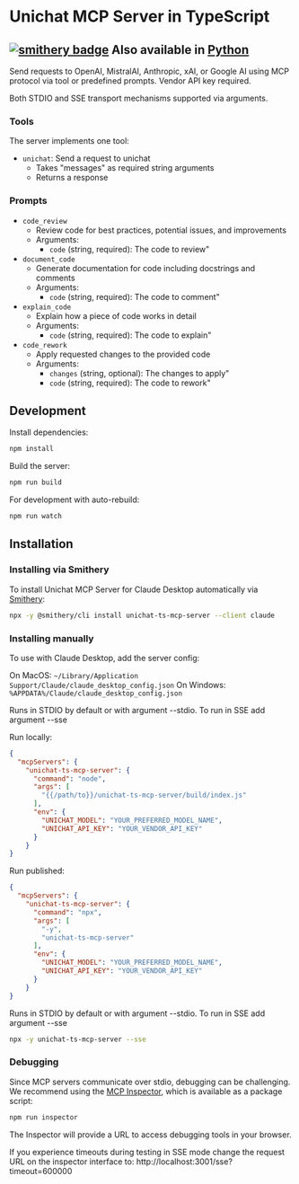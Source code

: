 # Unichat MCP Server in TypeScript
[![smithery badge](https://smithery.ai/badge/unichat-ts-mcp-server)](https://smithery.ai/server/unichat-ts-mcp-server)
Also available in [Python](https://github.com/amidabuddha/unichat-mcp-server)
--
Send requests to OpenAI, MistralAI, Anthropic, xAI, or Google AI using MCP protocol via tool or predefined prompts. Vendor API key required.

Both STDIO and SSE transport mechanisms supported via arguments.

### Tools

The server implements one tool:
- `unichat`: Send a request to unichat
  - Takes "messages" as required string arguments
  - Returns a response

### Prompts

- `code_review`
  - Review code for best practices, potential issues, and improvements
  - Arguments:
    - `code` (string, required): The code to review"
- `document_code`
  - Generate documentation for code including docstrings and comments
  - Arguments:
    - `code` (string, required): The code to comment"
- `explain_code`
  - Explain how a piece of code works in detail
  - Arguments:
    - `code` (string, required): The code to explain"
- `code_rework`
  - Apply requested changes to the provided code
  - Arguments:
    - `changes` (string, optional): The changes to apply"
    - `code` (string, required): The code to rework"

## Development

Install dependencies:
```bash
npm install
```

Build the server:
```bash
npm run build
```

For development with auto-rebuild:
```bash
npm run watch
```

## Installation

### Installing via Smithery

To install Unichat MCP Server for Claude Desktop automatically via [Smithery](https://smithery.ai/server/unichat-ts-mcp-server):

```bash
npx -y @smithery/cli install unichat-ts-mcp-server --client claude
```

### Installing manually

To use with Claude Desktop, add the server config:

On MacOS: `~/Library/Application Support/Claude/claude_desktop_config.json`
On Windows: `%APPDATA%/Claude/claude_desktop_config.json`

Runs in STDIO by default or with argument --stdio. To run in SSE add argument --sse

Run locally:
```json
{
  "mcpServers": {
    "unichat-ts-mcp-server": {
      "command": "node",
      "args": [
        "{{/path/to}}/unichat-ts-mcp-server/build/index.js"
      ],
      "env": {
        "UNICHAT_MODEL": "YOUR_PREFERRED_MODEL_NAME",
        "UNICHAT_API_KEY": "YOUR_VENDOR_API_KEY"
      }
    }
}
```
Run published:
```json
{
  "mcpServers": {
    "unichat-ts-mcp-server": {
      "command": "npx",
      "args": [
        "-y",
        "unichat-ts-mcp-server"
      ],
      "env": {
        "UNICHAT_MODEL": "YOUR_PREFERRED_MODEL_NAME",
        "UNICHAT_API_KEY": "YOUR_VENDOR_API_KEY"
      }
    }
}
```


Runs in STDIO by default or with argument --stdio. To run in SSE add argument --sse
```bash
npx -y unichat-ts-mcp-server --sse
```

### Debugging

Since MCP servers communicate over stdio, debugging can be challenging. We recommend using the [MCP Inspector](https://github.com/modelcontextprotocol/inspector), which is available as a package script:

```bash
npm run inspector
```

The Inspector will provide a URL to access debugging tools in your browser.

If you experience timeouts during testing in SSE mode change the request URL on the inspector interface to: http://localhost:3001/sse?timeout=600000
